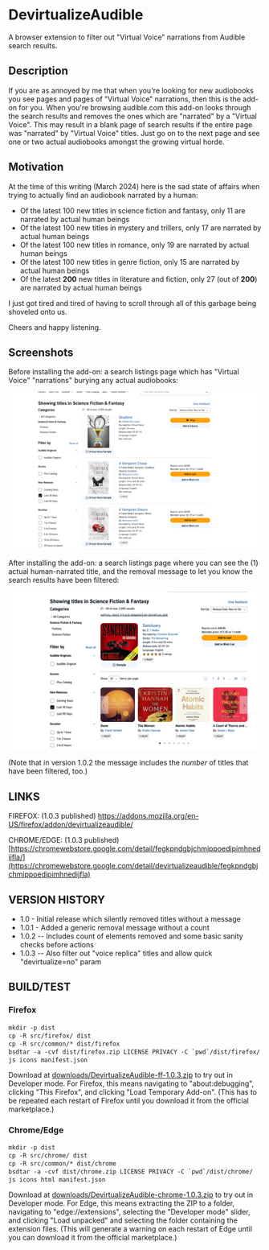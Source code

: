 # DevirtualizeAudible

A browser extension to filter out "Virtual Voice" narrations from Audible search results.

## Description

If you are as annoyed by me that when you're looking for new audiobooks you see pages and pages of "Virtual Voice"
narrations, then this is the add-on for you. When you're browsing audible.com this add-on looks through the search
results and removes the ones which are "narrated" by a "Virtual Voice". This may result in a blank page of search
results if the entire page was "narrated" by "Virtual Voice" titles. Just go on to the next page and see one or two
actual audiobooks amongst the growing virtual horde.

## Motivation

At the time of this writing (March 2024) here is the sad state of affairs when trying to actually find an audiobook narrated by a human:

* Of the latest 100 new titles in science fiction and fantasy, only 11 are narrated by actual human beings
* Of the latest 100 new titles in mystery and trillers, only 17 are narrated by actual human beings
* Of the latest 100 new titles in romance, only 19 are narrated by actual human beings
* Of the latest 100 new titles in genre fiction, only 15 are narrated by actual human beings
* Of the latest **200** new titles in literature and fiction, only 27 (out of **200**) are narrated by actual human beings

I just got tired and tired of having to scroll through all of this garbage being shoveled onto us.

Cheers and happy listening.

## Screenshots

Before installing the add-on: a search listings page which has "Virtual Voice" "narrations" burying any actual
audiobooks:

![Before installing the add-on: a search listings page which as "Virtual Voice" "narrations" burying any actual audiobooks.](screenshots/Screenshot%202024-03-07%20at%2012-54-58%20Science%20Fiction%20&%20Fantasy%20Audiobooks%20in%20English%20Audible.com%201280x800.png)

After installing the add-on: a search listings page where you can see the (1) actual human-narrated title, and the
removal message to let you know the search results have been filtered:

![After installing the add-on: a search listings page where you can see the (1) actual human-narrated title.](screenshots/Screenshot%202024-03-08%20at%2008-49-04%20Science%20Fiction%20&%20Fantasy%20Audiobooks%20in%20English%20Audible.com%201280x800.png)

(Note that in version 1.0.2 the message includes the *number* of titles that have been filtered, too.)

## LINKS

FIREFOX: (1.0.3 published) https://addons.mozilla.org/en-US/firefox/addon/devirtualizeaudible/

CHROME/EDGE: (1.0.3 published) [https://chromewebstore.google.com/detail/fegkpndgbjchmippoedipimhnedijfla/](https://chromewebstore.google.com/detail/devirtualizeaudible/fegkpndgbjchmippoedipimhnedijfla)

## VERSION HISTORY

* 1.0 - Initial release which silently removed titles without a message
* 1.0.1 - Added a generic removal message without a count
* 1.0.2 -- Includes count of elements removed and some basic sanity checks before actions
* 1.0.3 -- Also filter out "voice replica" titles and allow quick "devirtualize=no" param

## BUILD/TEST

### Firefox

```
mkdir -p dist
cp -R src/firefox/ dist
cp -R src/common/* dist/firefox
bsdtar -a -cvf dist/firefox.zip LICENSE PRIVACY -C `pwd`/dist/firefox/ js icons manifest.json
```

Download at [downloads/DevirtualizeAudible-ff-1.0.3.zip](downloads/DevirtualizeAudible-ff-1.0.3.zip) to try out in Developer mode. For Firefox, this means navigating to "about:debugging", clicking "This Firefox", and clicking "Load Temporary Add-on". (This has to be repeated each restart of Firefox until you download it from the official marketplace.)

### Chrome/Edge

```
mkdir -p dist
cp -R src/chrome/ dist
cp -R src/common/* dist/chrome
bsdtar -a -cvf dist/chrome.zip LICENSE PRIVACY -C `pwd`/dist/chrome/ js icons html manifest.json
```

Download at [downloads/DevirtualizeAudible-chrome-1.0.3.zip](downloads/DevirtualizeAudible-chrome-1.0.3.zip) to try out in Developer mode. For Edge, this means extracting the ZIP to a folder, navigating to "edge://extensions", selecting the "Developer mode" slider, and clicking "Load unpacked" and selecting the folder containing the extension files. (This will generate a warning on each restart of Edge until you can download it from the official marketplace.)
